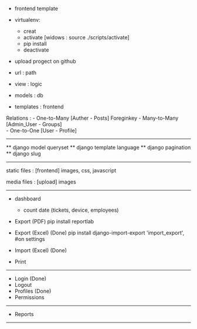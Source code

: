 - frontend template
- virtualenv:
  - creat
  - activate [widows : source ./scripts/activate]
  - pip install
  - deactivate

- upload progect on github

- url : path
- view : logic
- models : db
- templates : frontend




Relations :
    - One-to-Many  [Auther - Posts]          Foreginkey
    - Many-to-Many [Admin_User - Groups]       
    - One-to-One   [User - Profile]

-----------------
** django model queryset
** django template language
** django pagination
** django slug

-----------------

static files : [frontend] images, css, javascript

media files : [upload] images

---------------

- dashboard
    - count date (tickets, device, employees)
- Export (PDF)
    pip install reportlab
- Export (Excel)  (Done)
    pip install django-import-export
    'import_export', #on settings 
    
- Import (Excel)  (Done)

- Print

-----------------

- Login (Done)
- Logout
- Profiles (Done)
- Permissions

-----------------

- Reports

-----------------

